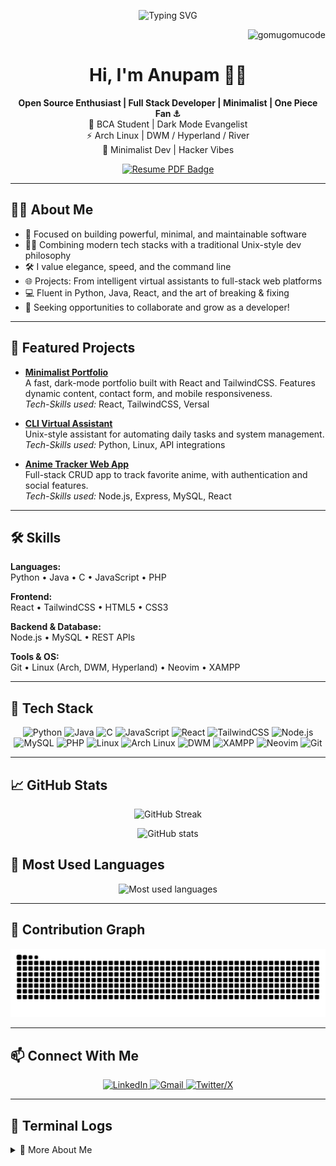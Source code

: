 <p align="center">
  <img src="https://readme-typing-svg.herokuapp.com?center=true&vCenter=true&lines=Hey+there!+I'm+Anupam+👋;Welcome+to+my+GitHub+profile;I+break+code+to+build+cool+stuff!" alt="Typing SVG" />
</p>
<p align="right"> <img src="https://komarev.com/ghpvc/?username=gomugomucode&label=Log%20Entry%20tracker&color=8A2BE2&style=flat-square" alt="gomugomucode" /> </p>
<h1 align="center">Hi, I'm <strong>Anupam</strong> 🏴‍☠️</h1>

<p align="center">
  <strong>Open Source Enthusiast | Full Stack Developer | Minimalist | One Piece Fan ⚓</strong>
  <br>
  🧠 BCA Student | Dark Mode Evangelist <br>
  ⚡ Arch Linux | DWM / Hyperland / River <br>
  🎯 Minimalist Dev | Hacker Vibes
</p>

<p align="center">
  <a href="https://link-to-your-resume.com" target="_blank">
    <img src="https://img.shields.io/badge/Resume-PDF-blue?style=for-the-badge&logo=adobeacrobatreader" alt="Resume PDF Badge" />
  </a>
</p>

---

## 🧑‍💻 About Me

- 🚀 Focused on building powerful, minimal, and maintainable software  
- 🧘‍♂️ Combining modern tech stacks with a traditional Unix-style dev philosophy  
- 🛠️ I value elegance, speed, and the command line  
- 🌐 Projects: From intelligent virtual assistants to full-stack web platforms  
- 💻 Fluent in Python, Java, React, and the art of breaking & fixing  
- 👀 Seeking opportunities to collaborate and grow as a developer!

---

## 🚀 Featured Projects

- [**Minimalist Portfolio**](https://github.com/gomugomucode/minimalist-portfolio)  
  A fast, dark-mode portfolio built with React and TailwindCSS. Features dynamic content, contact form, and mobile responsiveness.  
  <em> Tech-Skills used:</em> React, TailwindCSS, Versal

- [**CLI Virtual Assistant**](https://github.com/gomugomucode/Jarvis)  
  Unix-style assistant for automating daily tasks and system management.  
  <em>Tech-Skills used:</em> Python, Linux, API integrations

- [**Anime Tracker Web App**](https://github.com/gomugomucode/anime-tracker)  
  Full-stack CRUD app to track favorite anime, with authentication and social features.  
  <em>Tech-Skills used:</em> Node.js, Express, MySQL, React

---

## 🛠️ Skills

**Languages:**  
Python • Java • C • JavaScript • PHP  

**Frontend:**  
React • TailwindCSS • HTML5 • CSS3  

**Backend & Database:**  
Node.js • MySQL • REST APIs  

**Tools & OS:**  
Git • Linux (Arch, DWM, Hyperland) • Neovim • XAMPP

---

## 🧰 Tech Stack

<p align="center">
  <img src="https://img.shields.io/badge/Python-3776AB?logo=python&logoColor=white&style=for-the-badge" alt="Python" />
  <img src="https://img.shields.io/badge/Java-ED8B00?logo=openjdk&logoColor=white&style=for-the-badge" alt="Java" />
  <img src="https://img.shields.io/badge/C-A8B9CC?logo=c&logoColor=black&style=for-the-badge" alt="C" />
  <img src="https://img.shields.io/badge/JavaScript-F7DF1E?logo=javascript&logoColor=black&style=for-the-badge" alt="JavaScript" />
  <img src="https://img.shields.io/badge/React.js-20232A?logo=react&logoColor=61DAFB&style=for-the-badge" alt="React" />
  <img src="https://img.shields.io/badge/TailwindCSS-06B6D4?logo=tailwindcss&logoColor=white&style=for-the-badge" alt="TailwindCSS" />
  <img src="https://img.shields.io/badge/Node.js-339933?logo=nodedotjs&logoColor=white&style=for-the-badge" alt="Node.js" />
  <img src="https://img.shields.io/badge/MySQL-005C84?logo=mysql&logoColor=white&style=for-the-badge" alt="MySQL" />
  <img src="https://img.shields.io/badge/PHP-777BB4?logo=php&logoColor=white&style=for-the-badge" alt="PHP" />
  <img src="https://img.shields.io/badge/Linux-000000?logo=linux&logoColor=FCC624&style=for-the-badge" alt="Linux" />
  <img src="https://img.shields.io/badge/Arch_Linux-1793D1?logo=arch-linux&logoColor=white&style=for-the-badge" alt="Arch Linux" />
  <img src="https://img.shields.io/badge/DWM-000000?logo=windowmaker&logoColor=white&style=for-the-badge" alt="DWM" />
  <img src="https://img.shields.io/badge/XAMPP-FB7A24?logo=apache&logoColor=white&style=for-the-badge" alt="XAMPP" />
  <img src="https://img.shields.io/badge/Neovim-57A143?logo=neovim&logoColor=white&style=for-the-badge" alt="Neovim" />
  <img src="https://img.shields.io/badge/Git-F05032?logo=git&logoColor=white&style=for-the-badge" alt="Git" />
</p>

---

## 📈 GitHub Stats

<p align="center">
  <img src="https://github-readme-streak-stats.herokuapp.com/?user=gomugomucode&theme=react&border_radius=10" alt="GitHub Streak" width="350" />
</p>

<p align="center">
  <img src="https://github-readme-stats.vercel.app/api?username=gomugomucode&show_icons=true&theme=tokyonight&hide_border=true" alt="GitHub stats" />
</p>

## 🧠 Most Used Languages

<p align="center">
  <img src="https://github-readme-stats.vercel.app/api/top-langs/?username=gomugomucode&layout=compact&theme=tokyonight&hide_border=true&langs_count=10" alt="Most used languages" />
</p>

---

## 🐍 Contribution Graph

<p align="center">
  <img src="https://raw.githubusercontent.com/gomugomucode/gomugomucode/output/github-contribution-grid-snake.svg" alt="Contribution Graph" />
</p>

---

## 📫 Connect With Me

<p align="center">
  <a href="https://www.linkedin.com/in/unish06/" target="_blank">
    <img src="https://img.shields.io/badge/LinkedIn-0077B5?logo=linkedin&logoColor=white&style=for-the-badge" alt="LinkedIn" />
  </a>
  <a href="mailto:alinedtwins@gmail.com" target="_blank">
    <img src="https://img.shields.io/badge/Gmail-EA4335?logo=gmail&logoColor=white&style=for-the-badge" alt="Gmail" />
  </a>
  <a href="https://twitter.com/yourhandle" target="_blank">
    <img src="https://img.shields.io/badge/X-000000?logo=twitter&logoColor=white&style=for-the-badge" alt="Twitter/X" />
  </a>
</p>

---

## 🧠 Terminal Logs

<details>
  <summary>📖 More About Me</summary>

```bash
> whoami
Anupam — Full Stack Developer | Anime Fan | Hacker Vibes

> uname -a
anupam@archlinux-dwm-hyperland

> sudo echo
"I don’t just write code — I craft experiences."

> echo $PHILOSOPHY
"Break things. Fix them. Learn forever."

> systemctl status motivation
● motivation.service - Active: always 🔥

> fortune | cowsay
"Code like a pirate, deploy like a boss." 🏴‍☠️
